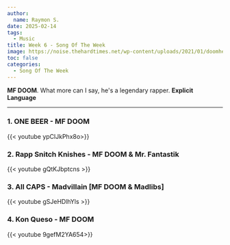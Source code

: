 ```yaml
---
author:
  name: Raymon S.
date: 2025-02-14
tags:
  - Music
title: Week 6 - Song Of The Week
image: https://noise.thehardtimes.net/wp-content/uploads/2021/01/doomheader.jpg
toc: false
categories:
  - Song Of The Week
---
```


**MF DOOM**. What more can I say, he's a legendary rapper.  **Explicit Language**



---


###       1. ONE BEER - MF DOOM
{{< youtube ypClJkPhx8o>}}


###        2. Rapp Snitch Knishes - MF DOOM & Mr. Fantastik

{{< youtube gQtKJbptcns >}}


###        3. All CAPS -  Madvillain [MF DOOM & Madlibs]

{{< youtube gSJeHDlhYls >}}


###      4. Kon Queso - MF DOOM

{{< youtube 9gefM2YA654>}}
